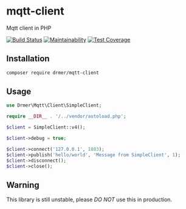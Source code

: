 # mqtt-client
Mqtt client in PHP

[![Build Status](https://travis-ci.org/jndrm/mqtt-client.svg?branch=master)](https://travis-ci.org/jndrm/mqtt-client)
[![Maintainability](https://api.codeclimate.com/v1/badges/d0661759a9410f1a2e5d/maintainability)](https://codeclimate.com/github/jndrm/mqtt-client/maintainability)
[![Test Coverage](https://api.codeclimate.com/v1/badges/d0661759a9410f1a2e5d/test_coverage)](https://codeclimate.com/github/jndrm/mqtt-client/test_coverage)

## Installation
```sh
composer require drmer/mqtt-client
```

## Usage
```php
use Drmer\Mqtt\Client\SimpleClient;

require __DIR__ . '/../vendor/autoload.php';

$client = SimpleClient::v4();

$client->debug = true;

$client->connect('127.0.0.1', 1883);
$client->publish('hello/world', 'Message from SimpleClient', 1);
$client->disconnect();
$client->close();
```

## Warning
This library is still unstable, please *DO NOT* use this in production.
